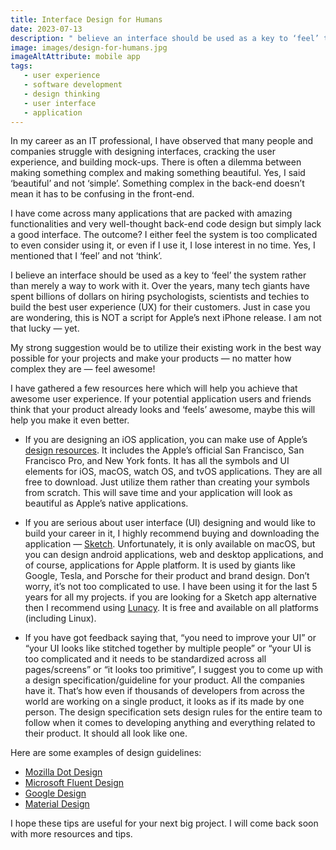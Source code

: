 ```yaml
---
title: Interface Design for Humans
date: 2023-07-13
description: " believe an interface should be used as a key to ‘feel’ the system rather than merely a way to work with it. Over the years, many tech giants have spent billions of dollars on hiring psychologists, scientists and techies to build the best user experience (UX) for their customers. Just in case you are wondering, this is NOT a script for Apple’s next iPhone release. I am not that lucky — yet."
image: images/design-for-humans.jpg
imageAltAttribute: mobile app
tags:
   - user experience
   - software development 
   - design thinking
   - user interface
   - application
---
```

In my career as an IT professional, I have observed that many people and companies struggle with designing interfaces, cracking the user experience, and building mock-ups. There is often a dilemma between making something complex and making something beautiful. Yes, I said ‘beautiful’ and not ‘simple’. Something complex in the back-end doesn’t mean it has to be confusing in the front-end.

I have come across many applications that are packed with amazing functionalities and very well-thought back-end code design but simply lack a good interface. The outcome? I either feel the system is too complicated to even consider using it, or even if I use it, I lose interest in no time. Yes, I mentioned that I ‘feel’ and not ‘think’.

I believe an interface should be used as a key to ‘feel’ the system rather than merely a way to work with it. Over the years, many tech giants have spent billions of dollars on hiring psychologists, scientists and techies to build the best user experience (UX) for their customers. Just in case you are wondering, this is NOT a script for Apple’s next iPhone release. I am not that lucky — yet.

My strong suggestion would be to utilize their existing work in the best way possible for your projects and make your products — no matter how complex they are — feel awesome!

I have gathered a few resources here which will help you achieve that awesome user experience. If your potential application users and friends think that your product already looks and ‘feels’ awesome, maybe this will help you make it even better.

* If you are designing an iOS application, you can make use of Apple’s [design resources](https://developer.apple.com/design/resources/). It includes the Apple’s official San Francisco, San Francisco Pro, and New York fonts. It has all the symbols and UI elements for iOS, macOS, watch OS, and tvOS applications. They are all free to download. Just utilize them rather than creating your symbols from scratch. This will save time and your application will look as beautiful as Apple’s native applications.

* If you are serious about user interface (UI) designing and would like to build your career in it, I highly recommend buying and downloading the application — [Sketch](https://www.sketch.com). Unfortunately, it is only available on macOS, but you can design android applications, web and desktop applications, and of course, applications for Apple platform. It is used by giants like Google, Tesla, and Porsche for their product and brand design. Don’t worry, it’s not too complicated to use. I have been using it for the last 5 years for all my projects. if you are looking for a Sketch app alternative then I recommend using [Lunacy](https://icons8.com/lunacy). It is free and available on all platforms (including Linux).

* If you have got feedback saying that, “you need to improve your UI” or “your UI looks like stitched together by multiple people” or “your UI is too complicated and it needs to be standardized across all pages/screens” or “it looks too primitive”, I suggest you to come up with a design specification/guideline for your product. All the companies have it. That’s how even if thousands of developers from across the world are working on a single product, it looks as if its made by one person. The design specification sets design rules for the entire team to follow when it comes to developing anything and everything related to their product. It should all look like one.

Here are some examples of design guidelines:
* [Mozilla Dot Design](https://mozilla.design/firefox/)
* [Microsoft Fluent Design](https://fluent2.microsoft.design)
* [Google Design](https://design.google/about)
* [Material Design](https://m3.material.io)

I hope these tips are useful for your next big project. I will come back soon with more resources and tips.